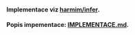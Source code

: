 #### Implementace viz [harmim/infer](https://github.com/harmim/infer/tree/atomicity).
#### Popis impementace: [IMPLEMENTACE.md](../IMPLEMENTACE.md).

